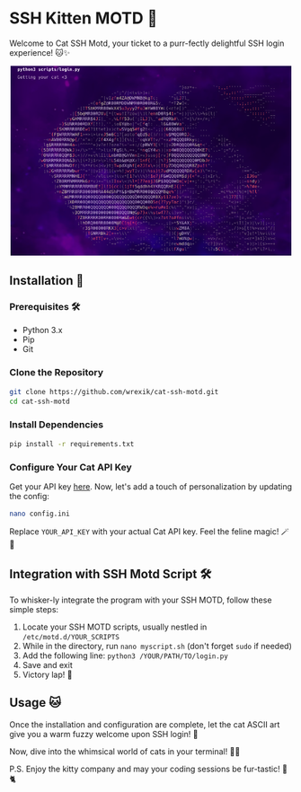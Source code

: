 
# SSH Kitten MOTD 🐾

Welcome to Cat SSH Motd, your ticket to a purr-fectly delightful SSH login experience! 🐱✨
<div align="center">
  <img src="preview.png" alt="pre" width="500"/>
</div>

## Installation 🚀

### Prerequisites 🛠️

- Python 3.x
- Pip
- Git

### Clone the Repository

```bash
git clone https://github.com/wrexik/cat-ssh-motd.git
cd cat-ssh-motd
```

### Install Dependencies

```bash
pip install -r requirements.txt
```

### Configure Your Cat API Key
Get your API key [here](https://thecatapi.com/). Now, let's add a touch of personalization by updating the config:

```bash
nano config.ini
```

Replace `YOUR_API_KEY` with your actual Cat API key. Feel the feline magic! 🪄🐾

## Integration with SSH Motd Script 🛠️

To whisker-ly integrate the program with your SSH MOTD, follow these simple steps:
1. Locate your SSH MOTD scripts, usually nestled in ```/etc/motd.d/YOUR_SCRIPTS```
2. While in the directory, run ```nano myscript.sh``` (don't forget ```sudo``` if needed)
3. Add the following line: ```python3 /YOUR/PATH/TO/login.py```
4. Save and exit
5. Victory lap! 🎉

## Usage 🐱

Once the installation and configuration are complete, let the cat ASCII art give you a warm fuzzy welcome upon SSH login! 🌟

Now, dive into the whimsical world of cats in your terminal! 🐾✨

P.S. Enjoy the kitty company and may your coding sessions be fur-tastic! 🚀🐈
